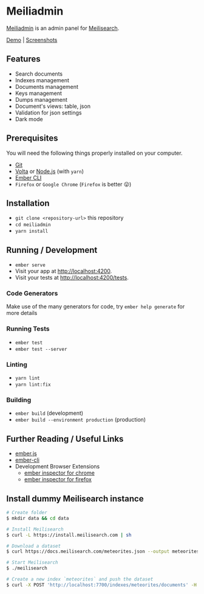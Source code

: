 # Meiliadmin

[Meiliadmin](https://kaermorchen.github.io/meiliadmin/) is an admin panel for [Meilisearch](https://www.meilisearch.com/).

[Demo](https://kaermorchen.github.io/meiliadmin/) | [Screenshots](public/screenshots/)

## Features

- Search documents
- Indexes management
- Documents management
- Keys management
- Dumps management
- Document's views: table, json
- Validation for json settings
- Dark mode

## Prerequisites

You will need the following things properly installed on your computer.

* [Git](https://git-scm.com/)
* [Volta](https://volta.sh/) or [Node.js](https://nodejs.org/) (with `yarn`)
* [Ember CLI](https://cli.emberjs.com/release/)
* `Firefox` or `Google Chrome` (`Firefox` is better 😛)

## Installation

* `git clone <repository-url>` this repository
* `cd meiliadmin`
* `yarn install`

## Running / Development

* `ember serve`
* Visit your app at [http://localhost:4200](http://localhost:4200).
* Visit your tests at [http://localhost:4200/tests](http://localhost:4200/tests).

### Code Generators

Make use of the many generators for code, try `ember help generate` for more details

### Running Tests

* `ember test`
* `ember test --server`

### Linting

* `yarn lint`
* `yarn lint:fix`

### Building

* `ember build` (development)
* `ember build --environment production` (production)

## Further Reading / Useful Links

* [ember.js](https://emberjs.com/)
* [ember-cli](https://cli.emberjs.com/release/)
* Development Browser Extensions
  * [ember inspector for chrome](https://chrome.google.com/webstore/detail/ember-inspector/bmdblncegkenkacieihfhpjfppoconhi)
  * [ember inspector for firefox](https://addons.mozilla.org/en-US/firefox/addon/ember-inspector/)

## Install dummy Meilisearch instance
```bash
# Create folder
$ mkdir data && cd data

# Install Meilisearch
$ curl -L https://install.meilisearch.com | sh

# Download a dataset
$ curl https://docs.meilisearch.com/meteorites.json --output meteorites.json

# Start Meilisearch
$ ./meilisearch

# Create a new index `meteorites` and push the dataset
$ curl -X POST 'http://localhost:7700/indexes/meteorites/documents' -H 'Content-Type: application/json' --data-binary @meteorites.json
```
